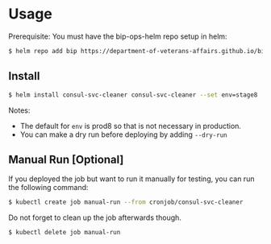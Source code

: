 # Usage

Prerequisite: You must have the bip-ops-helm repo setup in helm:

```sh
$ helm repo add bip https://department-of-veterans-affairs.github.io/bip-ops-helm/
```

## Install

```sh
$ helm install consul-svc-cleaner consul-svc-cleaner --set env=stage8
```

Notes:
* The default for `env` is prod8 so that is not necessary in production.
* You can make a dry run before deploying by adding `--dry-run`

## Manual Run [Optional]

If you deployed the job but want to run it manually for testing, you can run the following command:

```sh
$ kubectl create job manual-run --from cronjob/consul-svc-cleaner
```

Do not forget to clean up the job afterwards though.

```sh
$ kubectl delete job manual-run
```
